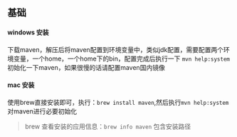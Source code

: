 <!--
 * @Author: WeiHong Ran
 * @Date: 2019-09-22 09:43:16
 * @LastEditors: WeiHong Ran
 * @LastEditTime: 2019-09-22 09:58:45
 * @Description: Nothing
 -->
## 基础

#### windows 安装

下载maven，解压后将maven配置到环境变量中，类似jdk配置，需要配置两个环境变量，一个home，一个home下的bin，配置完成后执行一下 `mvn help:system`初始化一下maven，如果很慢的话请配置maven国内镜像

#### mac 安装

使用brew直接安装即可，执行：`brew install maven`,然后执行`mvn help:system`对maven进行必要初始化

> brew 查看安装的应用信息：`brew info maven` 包含安装路径



